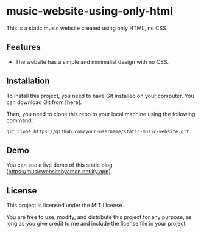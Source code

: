 # music-website-using-only-html

This is a static music website created using only HTML, no CSS.

## Features

- The website has a simple and minimalist design with no CSS.

## Installation

To install this project, you need to have Git installed on your computer. You can download Git from [here].

Then, you need to clone this repo to your local machine using the following command:

```bash
git clone https://github.com/your-username/static-music-website.git
```

## Demo

You can see a live demo of this static blog [https://musicwebsitebyaman.netlify.app].

## License

This project is licensed under the MIT License.

You are free to use, modify, and distribute this project for any purpose, as long as you give credit to me and include the license file in your project.

